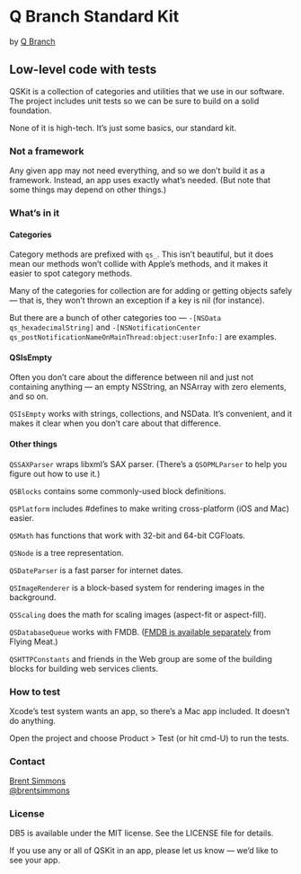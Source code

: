 # Q Branch Standard Kit

by [Q Branch](http://qbranch.co/)

## Low-level code with tests

QSKit is a collection of categories and utilities that we use in our software. The project includes unit tests so we can be sure to build on a solid foundation.

None of it is high-tech. It’s just some basics, our standard kit.

### Not a framework

Any given app may not need everything, and so we don’t build it as a framework. Instead, an app uses exactly what’s needed. (But note that some things may depend on other things.)

### What’s in it

#### Categories

Category methods are prefixed with `qs_`. This isn’t beautiful, but it does mean our methods won’t collide with Apple’s methods, and it makes it easier to spot category methods.

Many of the categories for collection are for adding or getting objects safely — that is, they won’t thrown an exception if a key is nil (for instance).

But there are a bunch of other categories too — `-[NSData qs_hexadecimalString]` and `-[NSNotificationCenter qs_postNotificationNameOnMainThread:object:userInfo:]` are examples.

#### QSIsEmpty

Often you don’t care about the difference between nil and just not containing anything — an empty NSString, an NSArray with zero elements, and so on.

`QSIsEmpty` works with strings, collections, and NSData. It’s convenient, and it makes it clear when you don’t care about that difference.

#### Other things

`QSSAXParser` wraps libxml’s SAX parser. (There’s a `QSOPMLParser` to help you figure out how to use it.)

`QSBlocks` contains some commonly-used block definitions.

`QSPlatform` includes #defines to make writing cross-platform (iOS and Mac) easier.

`QSMath` has functions that work with 32-bit and 64-bit CGFloats.

`QSNode` is a tree representation.

`QSDateParser` is a fast parser for internet dates.

`QSImageRenderer` is a block-based system for rendering images in the background.

`QSScaling` does the math for scaling images (aspect-fit or aspect-fill).

`QSDatabaseQueue` works with FMDB. ([FMDB is available separately](https://github.com/ccgus/fmdb) from Flying Meat.)

`QSHTTPConstants` and friends in the Web group are some of the building blocks for building web services clients.

### How to test

Xcode’s test system wants an app, so there’s a Mac app included. It doesn’t do anything.

Open the project and choose Product > Test (or hit cmd-U) to run the tests.

### Contact

[Brent Simmons](https://github.com/brentsimmons)<br />
[@brentsimmons](https://twitter.com/brentsimmons)

### License

DB5 is available under the MIT license. See the LICENSE file for details.

If you use any or all of QSKit in an app, please let us know — we’d like to see your app.